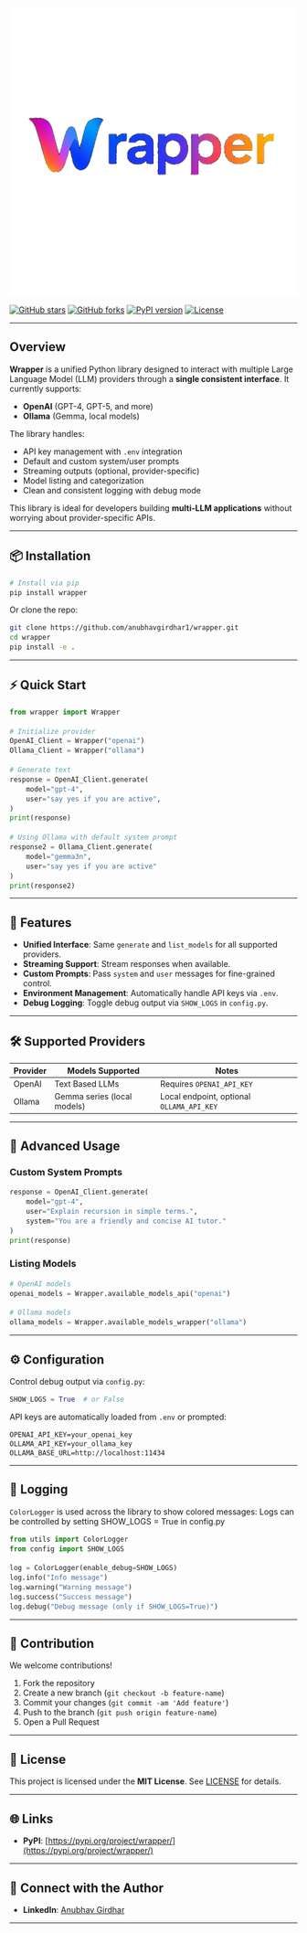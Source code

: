 ![image_alt](https://github.com/anubhavgirdhar1/wrapper/blob/37d7654fcaef81b54677264096581fdce6f295bb/wrapper/src/logo.png)

[![GitHub stars](https://img.shields.io/github/stars/anubhavgirdhar1/wrapper?style=social)](https://github.com/anubhavgirdhar1/wrapper/stargazers)
[![GitHub forks](https://img.shields.io/github/forks/anubhavgirdhar1/wrapper?style=social)](https://github.com/anubhavgirdhar1/wrapper/network)
[![PyPI version](https://img.shields.io/pypi/v/wrapper)](https://pypi.org/project/wrapper/)
[![License](https://img.shields.io/github/license/anubhavgirdhar1/wrapper)](LICENSE)

---

## Overview

**Wrapper** is a unified Python library designed to interact with multiple Large Language Model (LLM) providers through a **single consistent interface**.
It currently supports:

* **OpenAI** (GPT-4, GPT-5, and more)
* **Ollama** (Gemma, local models)

The library handles:

* API key management with `.env` integration
* Default and custom system/user prompts
* Streaming outputs (optional, provider-specific)
* Model listing and categorization
* Clean and consistent logging with debug mode

This library is ideal for developers building **multi-LLM applications** without worrying about provider-specific APIs.

---

## 📦 Installation

```bash
# Install via pip
pip install wrapper
```

Or clone the repo:

```bash
git clone https://github.com/anubhavgirdhar1/wrapper.git
cd wrapper
pip install -e .
```

---

## ⚡ Quick Start

```python
from wrapper import Wrapper

# Initialize provider
OpenAI_Client = Wrapper("openai")
Ollama_Client = Wrapper("ollama")

# Generate text
response = OpenAI_Client.generate(
    model="gpt-4",
    user="say yes if you are active",
)
print(response)

# Using Ollama with default system prompt
response2 = Ollama_Client.generate(
    model="gemma3n",
    user="say yes if you are active"
)
print(response2)
```

---

## 🦜 Features

* **Unified Interface**: Same `generate` and `list_models` for all supported providers.
* **Streaming Support**: Stream responses when available.
* **Custom Prompts**: Pass `system` and `user` messages for fine-grained control.
* **Environment Management**: Automatically handle API keys via `.env`.
* **Debug Logging**: Toggle debug output via `SHOW_LOGS` in `config.py`.

---

## 🛠 Supported Providers

| Provider | Models Supported                                   | Notes                                     |
| -------- | -------------------------------------------------- | ----------------------------------------- |
| OpenAI   | Text Based LLMs | Requires `OPENAI_API_KEY`        |                                           |
| Ollama   | Gemma series (local models)                        | Local endpoint, optional `OLLAMA_API_KEY` |

---

## 📜 Advanced Usage

### Custom System Prompts

```python
response = OpenAI_Client.generate(
    model="gpt-4",
    user="Explain recursion in simple terms.",
    system="You are a friendly and concise AI tutor."
)
print(response)
```

### Listing Models

```python
# OpenAI models
openai_models = Wrapper.available_models_api("openai")

# Ollama models
ollama_models = Wrapper.available_models_wrapper("ollama")
```

---

## ⚙ Configuration

Control debug output via `config.py`:

```python
SHOW_LOGS = True  # or False
```

API keys are automatically loaded from `.env` or prompted:

```
OPENAI_API_KEY=your_openai_key
OLLAMA_API_KEY=your_ollama_key
OLLAMA_BASE_URL=http://localhost:11434
```

---

## 🎨 Logging

`ColorLogger` is used across the library to show colored messages:
Logs can be controlled by setting SHOW_LOGS = True in config.py

```python
from utils import ColorLogger
from config import SHOW_LOGS

log = ColorLogger(enable_debug=SHOW_LOGS)
log.info("Info message")
log.warning("Warning message")
log.success("Success message")
log.debug("Debug message (only if SHOW_LOGS=True)")
```

---

## 💪 Contribution

We welcome contributions!

1. Fork the repository
2. Create a new branch (`git checkout -b feature-name`)
3. Commit your changes (`git commit -am 'Add feature'`)
4. Push to the branch (`git push origin feature-name`)
5. Open a Pull Request

---

## 📜 License

This project is licensed under the **MIT License**. See [LICENSE](LICENSE) for details.

---

## 🌐 Links

* **PyPI**: [https://pypi.org/project/wrapper/](https://pypi.org/project/wrapper/)

---

## 👤 Connect with the Author

* **LinkedIn**: [Anubhav Girdhar](https://www.linkedin.com/in/anubhav-girdhar-b82a27225/)

---
